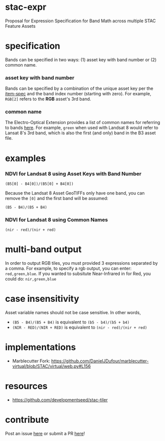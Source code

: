 # stac-expr
Proposal for Expression Specification for Band Math across multiple STAC Feature Assets

# specification
Bands can be specified in two ways: (1) asset key with band number or (2) common name.
### asset key with band number
Bands can be specified by a combination of the unique asset key per the [item-spec](https://github.com/radiantearth/stac-spec/blob/master/item-spec/item-spec.md) and the band index number (starting with zero).  For example, `RGB[2]` refers to the **RGB** asset's 3rd band.
### common name
The Electro-Optical Extension provides a list of common names for referring to bands [here](https://github.com/radiantearth/stac-spec/tree/master/extensions/eo#common-band-names).  For example, `green` when used with Landsat 8 would refer to Lansat 8's 3rd band, which is also the first (and only) band in the B3 asset file.

# examples
### NDVI for Landsat 8 using Asset Keys with Band Number
```
(B5[0] - B4[0])/(B5[0] + B4[0])
```
Because the Landsat 8 Asset GeoTIFFs only have one band, you can remove the `[0]` and the first band will be assumed:
```
(B5 - B4)/(B5 + B4)
```

### NDVI for Landsat 8 using Common Names
```
(nir - red)/(nir + red)
```

# multi-band output
In order to output RGB tiles, you must provided 3 expressions separated by a comma.  For example, to specify a rgb output, you can enter: `red,green,blue`.  If you wanted to subsitute Near-Infrared in for Red, you could do: `nir,green,blue`

# case insensitivity
Asset variable names should not be case sensitive.  In other words,
- ```(B5 - B4)/(B5 + B4)``` is equivalent to ```(b5 - b4)/(b5 + b4)```
- ```(NIR - RED)/(NIR + RED)``` is equivalent to ```(nir - red)/(nir + red)```

# implementations
- Marblecutter Fork: https://github.com/DanielJDufour/marblecutter-virtual/blob/STAC/virtual/web.py#L156

# resources
- https://github.com/developmentseed/stac-tiler

# contribute
Post an issue [here](https://github.com/GeoTIFF/stac-expr/issues) or submit a PR [here](https://github.com/GeoTIFF/stac-expr/pulls)!
